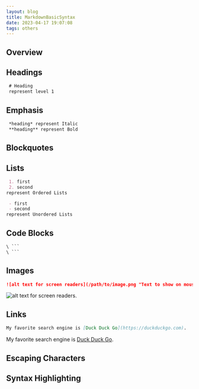 ```yaml
---
layout: blog
title: MarkdownBasicSyntax
date: 2023-04-17 19:07:08
tags: others
---
```



## Overview

## Headings

``` markdown
 # Heading
 represent level 1
```


## Emphasis
``` markdown
 *heading* represent Italic
 **heading** represent Bold
```

## Blockquotes
## Lists
``` markdown
 1. first
 2. second 
represent Ordered Lists

 - first
 - second 
represent Unordered Lists
```  
## Code Blocks
``` markdown
\ ```
\ ```
```  
## Images

``` markdown
![alt text for screen readers](/path/to/image.png "Text to show on mouseover").
```  

![alt text for screen readers](./source/_posts/Markdown-Basic-Syntax/1000030.jpg "Text to show on mouseover").

## Links

``` markdown
My favorite search engine is [Duck Duck Go](https://duckduckgo.com).
```  
My favorite search engine is [Duck Duck Go](https://duckduckgo.com).




## Escaping Characters
## Syntax Highlighting
